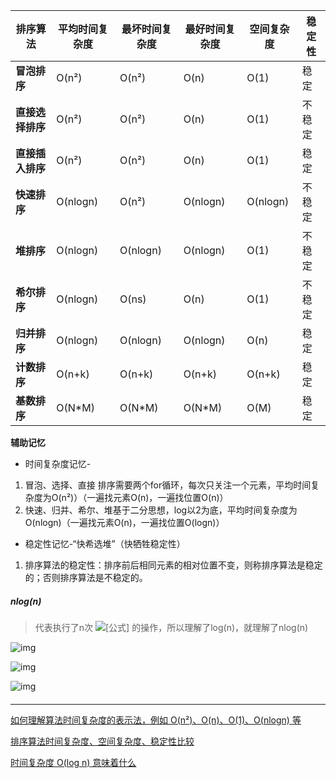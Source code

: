 | **排序算法**     | **平均时间复杂度** | **最坏时间复杂度** | **最好时间复杂度** | **空间复杂度** | **稳定性** |
| ---------------- | ------------------ | ------------------ | ------------------ | -------------- | ---------- |
| **冒泡排序**     | O(n²)              | O(n²)              | O(n)               | O(1)           | 稳定       |
| **直接选择排序** | O(n²)              | O(n²)              | O(n)               | O(1)           | 不稳定     |
| **直接插入排序** | O(n²)              | O(n²)              | O(n)               | O(1)           | 稳定       |
| **快速排序**     | O(nlogn)           | O(n²)              | O(nlogn)           | O(nlogn)       | 不稳定     |
| **堆排序**       | O(nlogn)           | O(nlogn)           | O(nlogn)           | O(1)           | 不稳定     |
| **希尔排序**     | O(nlogn)           | O(ns)              | O(n)               | O(1)           | 不稳定     |
| **归并排序**     | O(nlogn)           | O(nlogn)           | O(nlogn)           | O(n)           | 稳定       |
| **计数排序**     | O(n+k)             | O(n+k)             | O(n+k)             | O(n+k)         | 稳定       |
| **基数排序**     | O(N*M)             | O(N*M)             | O(N*M)             | O(M)           | 稳定       |

**辅助记忆**

- 时间复杂度记忆- 

1. 冒泡、选择、直接 排序需要两个for循环，每次只关注一个元素，平均时间复杂度为O(n²)）（一遍找元素O(n)，一遍找位置O(n)）
2. 快速、归并、希尔、堆基于二分思想，log以2为底，平均时间复杂度为O(nlogn)（一遍找元素O(n)，一遍找位置O(logn)）

- 稳定性记忆-“快希选堆”（快牺牲稳定性） 

1. 排序算法的稳定性：排序前后相同元素的相对位置不变，则称排序算法是稳定的；否则排序算法是不稳定的。



##### nlog(n)

> 代表执行了n次 ![[公式]](https://www.zhihu.com/equation?tex=log%28n%29) 的操作，所以理解了log(n)，就理解了nlog(n)



![img](https://pic4.zhimg.com/80/v2-a1387c0df75b3bc0fc81285efd0fed70_1440w.jpg?source=1940ef5c)



![img](https://pic4.zhimg.com/80/v2-706da486528c238a518fee7b9a51942f_1440w.jpg?source=1940ef5c)



![img](https://pic1.zhimg.com/80/v2-8c2fee5f94f72835e60b8e7b85753079_1440w.jpg?source=1940ef5c)

#### 

---



[如何理解算法时间复杂度的表示法，例如 O(n²)、O(n)、O(1)、O(nlogn) 等](https://www.zhihu.com/question/21387264)

[排序算法时间复杂度、空间复杂度、稳定性比较](https://blog.csdn.net/pange1991/article/details/85460755)

[时间复杂度 O(log n) 意味着什么](https://juejin.im/entry/6844903481191432206)
